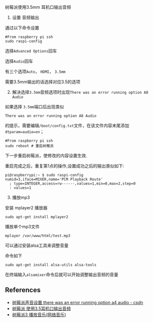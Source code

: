 树莓派使用3.5mm 耳机口输出音频

1. 设置 音频输出

通过以下命令设置

```
#From raspberry pi ssh
sudo raspi-config
```

选择`Advanced Options`回车

选择`Audio`回车

有三个选项`Auto`， `HDMI`， `3.5mm`

需要3.5mm输出的话选择对应3.5的选项

2. 解决选择`3.5mm`音频选项时出现`There was an error running option A8 Audio `

如果选择 `3.5mm`端口后出现类似

```
There was an error running option A8 Audio  
```

的提示，需要编辑`/boot/config.txt`文件，在该文件内容末尾添加`dtparam=audio=on`；

```
#From raspberry pi ssh
sudo reboot # 重启树莓派
```

下一步重启树莓派，使修改的内容设置生效.



重启完成之后，重复第1点的操作,设置成功之后的输出类似如下:

```
pi@raspberrypi:~ $ sudo raspi-config 
numid=3,iface=MIXER,name='PCM Playback Route'
  ; type=INTEGER,access=rw------,values=1,min=0,max=2,step=0
  : values=1
```



3. 播放mp3

安装 mplayer2 播放器

```
sudo apt-get install mplayer2
```



播放单个mp3文件

```
mplayer /var/www/html/test.mp3
```





可以通过安装alsa工具来调整音量

命令如下

```
sudo apt-get install alsa-utils alsa-tools
```


在终端输入`alsamixer`命令后就可以开始调整输出音频的音量



## References

* [树莓派声音设置 there was an error running option a4 audio - csdn](https://blog.csdn.net/fronde_wu/article/details/84750091)
* [树莓派 使用3.5耳机口输出音频](https://www.cnblogs.com/mlh-bky/p/9571914.html)
* [树莓派3 播放音乐(网络音乐)](https://www.jianshu.com/p/4082f8998412)